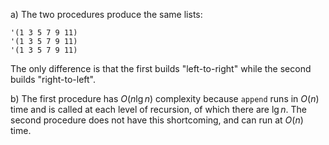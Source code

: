 a) The two procedures produce the same lists:

```
'(1 3 5 7 9 11)
'(1 3 5 7 9 11)
'(1 3 5 7 9 11)
```

The only difference is that the first builds "left-to-right" while the second
builds "right-to-left".

b) The first procedure has $O(n \lg n)$ complexity because `append` runs in
$O(n)$ time and is called at each level of recursion, of which there are $\lg
n$. The second procedure does not have this shortcoming, and can run at $O(n)$
time.
